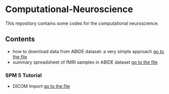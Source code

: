 # Computational-Neuroscience
This repository contains some codes for the computational neuroscience.

## Contents
- how to download data from ABIDE dataset: a very simple approach [go to the file](https://github.com/yousef-seyfari/Computational-Neuroscience/blob/main/download_asd_and_control_data_from_ABIDE.ipynb)
- summary spreadsheet of fMRI samples in ABIDE dataset [go to the file](https://github.com/yousef-seyfari/Computational-Neuroscience/blob/main/Phenotypic_V1_0b_preprocessed1.csv)


### SPM 5 Tutorial
- DICOM Import [go to the file](SPM/01_SPM5_dicom_import.ipynb)

